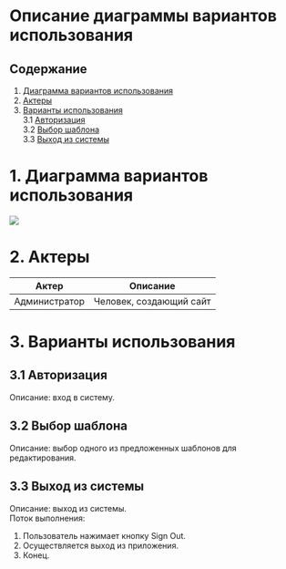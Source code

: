 # Описание диаграммы вариантов использования

## Содержание  
1. [Диаграмма вариантов использования](#1-Диаграмма-вариантов-использования)
2. [Актеры](#2-Актеры)
3. [Варианты использования](#3-Варианты-использования)  
  3.1 [Авторизация](#31-Авторизация)    
  3.2 [Выбор шаблона](#32-Выбор-шаблона)    
  3.3 [Выход из системы](#33-Выход-из-системы)    

# 1. Диаграмма вариантов использования

![](https://github.com/AnnaGavrilowa/CMS/blob/master/Documentation/UML-Diagrams/Use-Case/UseCase.png)

# 2. Актеры

| Актер          | Описание                |
| -------------- | ----------------------- |
| Администратор  | Человек, создающий сайт |

# 3. Варианты использования
## 3.1 Авторизация

Описание: вход в систему.

## 3.2 Выбор шаблона

Описание: выбор одного из предложенных шаблонов для редактирования.

## 3.3 Выход из системы

Описание: выход из системы.  
Поток выполнения:  
1. Пользователь нажимает кнопку Sign Out.  
2. Осуществляется выход из приложения.  
3. Конец.  
